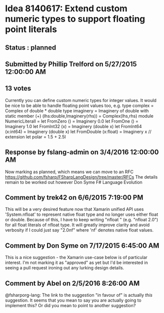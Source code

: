 # Idea 8140617: Extend custom numeric types to support floating point literals #

## Status : planned

## Submitted by Phillip Trelford on 5/27/2015 12:00:00 AM

## 13 votes

Currently you can define custom numeric types for integer values.
It would be nice to be able to handle floating point values too, e.g.
type complex = Complex of double * double
type imaginery = Imaginery of double
with
static member (+) (lhs:double,Imaginery(rhs)) = Complex(lhs,rhs)
module NumericLiteralI =
let FromZero () = Imaginery 0.0
let FromOne () = Imaginery 1.0
let FromInt32 (x) = Imaginery (double x)
let FromInt64 (x:int64) = Imaginery (double x)
let FromDouble (x:float) = Imaginery x // extension
let polar = 1.5 + 2.5I

## Response by fslang-admin on 3/4/2016 12:00:00 AM

Now marking as planned, which means we can move to an RFC https://github.com/fsharp/FSharpLangDesign/tree/master/RFCs
The details remain to be worked out however
Don Syme
F# Language Evolution


## Comment by trek42 on 6/6/2015 7:19:00 PM

This will be a very desired feature now that Xamarin unified API uses 'System.nfloat' to represent native float type and no longer uses either float or double. Because of this, I have to keep writing "nfloat <float-literal>" (e.g. "nfloat 2.0") for all float literals of nfloat type. It will greatly improve clarity and avoid verbosity if I could just say "2.0nf" where 'nf' denotes native float values.

## Comment by Don Syme on 7/17/2015 6:45:00 AM

This is a nice suggestion - the Xamarin use-case below is of particular interest.
I'm not marking it as "approved" as yet but I'd be interested in seeing a pull request ironing out any lurking design details.

## Comment by Abel on 2/5/2016 8:26:00 AM

@fsharporg-lang: The link to the suggestion "in favour of" is actually *this* suggestion. It seems that you mean to say you are actually going to implement this? Or did you mean to point to another suggestion?
